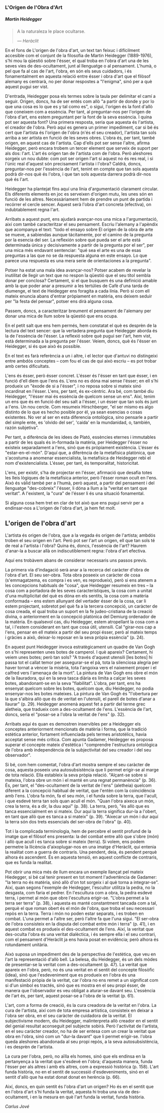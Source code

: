 ### L'Origen de l'Obra d'Art
##### Martin Heidegger

> A la naturaleza le place ocultarse.
> 
> *— Heràclit*

En el fons de L'origen de l'obra d'art, un text tan feixuc i difícilment accesible com el conjunt de la filosofia de Martin Heidegger (1889-1976), s'hi mou la qüestió sobre l'ésser, el qual troba en l'obra d'art una de les seves vies de des-ocultament, junt al llenguatge o al pensament. L'humà, o pel que fa al cas de l'art, l'obra, en són els seus cuidadors, i és fonamentalment en aquesta relació entre ésser i obra d'art que el filòsof alemany es centrarà, no per donar respostes a "l'enigma", sinó per a què aquest pugui ser vist.

D'entrada, Heidegger posa els termes sobre la taula per delimitar el camí a seguir. Origen, doncs, ha de ser entés com allò "a partir de donde y por lo que una cosa es lo que es y tal como es", o sigui, l'origen és la font d'allò que coneixem com a essència. Per tant, al preguntar-nos per l'origen de l'obra d'art, ens estem preguntant per la font de la seva essència. I quina pot ser aquesta font? Una primera resposta, seria que aquesta és l'artista, el creador de l'obra. Però aquí es genera un primer impediment, car si bé és cert que l'artista és l'origen de l'obra (n'és el seu creador), l'artista tan sols arriba a ser artista en funció de les seves obres. L'obra és, per tant, també origen, en aquest cas de l'artista. Cap d'ells pot ser sense l'altre, afirma Heidegger, però encara trobem un tercer element que serveix de suport per als dos: l'art. L'art és origen tan de l'artista com de l'obra. Però aleshores sorgeix un nou dubte: com pot ser origen l'art si aquest no és res real, i si l'únic real d'aquest són precisament l'artista i l'obra? Caldrà, doncs, preguntar-nos per l'essència de l'art, tenint en compte que tan sols aquesta podrà dir-nos què és l'obra, i que tan sols aquesta darrera podrà dir-nos què és l'art.

Heidegger ha plantejat fins aquí una línia d'argumentació clarament circular. Els diferents elements en joc es serveixen d'origen mutu, les unes són en funció de les altres. Necessàriament hem de prendre un punt de partida i recórrer el cercle sencer. Aquest serà l'obra d'art concreta (efectiva), on indubtablement regna l'art.

Arribats a aquest punt, ens ajudarà avançar-nos una mica a l'argumentació, així com també caracteritzar el seu pensament. Escriu l'alemany a l'apèndix que acompanya el text: "todo el ensayo sobre El origen de la obra de arte se mueve, a sabiendas aunque tácitamente, por el camino de la pregunta por la esencia del ser. La reflexión sobre qué pueda ser el arte está determinada única y decisivamente a partir de la pregunta por el ser", per una mica més endavant sentenciar: "qué sea el arte es una de esas preguntas a las que no se da respuesta alguna en este ensayo. Lo que parece una respuesta es una mera serie de orientaciones a la pregunta".

Potser ha estat una mala idea avançar-nos? Potser acabem de revelar la inutilitat de llegir un text que no respon la qüestió que el seu títol sembla donar per conclosa? Certament, si el que busquem és una definició amable amb la que poder anar a presumir a les tertúlies de Cafè d'una tarda de diumenge, el text de Heidegger ens foragita a cada línia. Però si com ell mateix enuncia abans d'entrar pròpiament en matèria, ens deixem seduir per "la festa del pensar", potser ens dirà alguna cosa.

Passem, doncs, a caracteritzar breument el pensament de l'alemany per donar una mica de llum sobre la qüestió que ens ocupa.

En el petit salt que ens hem permés, hem constatat el què es desprèn de la lectura del text sencer: que la vertadera pregunta que Heidegger aborda és la de l'essència de l'ésser. La reflexió sobre què pugui ser l'art, hem vist, està determinada a la pregunta per l'ésser. Veiem, doncs, què és l'ésser en Heidegger, si és que això és possible.

En el text es farà referència a un i altre, i el lector que d'antuvi no distingeixi entre ambdós conceptes – com fou el cas de qui això escriu – es pot trobar amb certes dificultats.

L'ens és ésser, però ésser concret. L'ésser és l'ésser en tant que ésser, i en funció d'ell diem que l'ens és. L'ens no es dóna mai sense l'ésser; en ell s'hi produeix un "èxode de si a l'ésser", i no reposa sobre si mateix sinó incardinat en l'ésser. L'ens, per tant, és ex-cèntric. Ara bé, com també diu Heidegger, "l'ésser mai és essència de quelcom sense un ens". Així, tenim un ens que és en funció del seu salt a l'ésser, i un ésser que tan sols és junt a l'ens. Un nou cercle. Com resumeix Hirschberger, "el ser mismo es algo distinto de lo que es hecho posible por él, ya sean esencias o cosas existentes. No ver al ser en esta diferencia ontològica, sino pensarle a partir del simple ente, es 'olvido del ser', 'caida' en la mundanidad, o, también, razón subjetiva".

Per tant, a diferència de les idees de Plató, essències eternes i immutables a partir de les quals és in-formada la matèria, per Heidegger l'ésser no existeix separadament a l'ens, sinó que és pròpiament existència. L'ésser és "estar-en-el-món". D'aquí que, a diferència de la metafísica platònica, que s'acostuma a anomenar essencialista, la metafísica de Heidegger rebi el nom d'existencialista. L'ésser, per tant, és temporalitat, historicitat.

L'ens, per existir, s'ha de projectar en l'ésser, afirmació que desafia totes les lleis lògiques de la metafísica anterior, però l'ésser roman ocult en l'ens. Això és vàlid també per a l'humà, però aquest, a partir del pensament i del llenguatge "des-cobreix" l'ésser, li dóna a llum a la "veritat en tant que veritat". A l'existent, la "cura" de l'ésser li és una situació fonamental.

Si alguna cosa hem tret en clar de tot això que ens pugui servir per a endinsar-nos a L'origen de l'obra d'art, ja hem fet molt.

## L'origen de l'obra d'art

L'artista és origen de l'obra, que a la vegada és origen de l'artista; ambdós troben el seu origen en l'art. Però pot ser l'art un origen, ell que tan sols té de real a l'artista i l'obra? Quina és, doncs, l'essència de l'art? Haurem d'anar-la a buscar allà on indiscutiblement regna: l'obra d'art efectiva.

Aquí ens trobàvem abans de considerar necessaris uns passos previs.

La primera via d'indagació serà anar a la recerca del caràcter d'obra de l'obra d'art. El seu ser-obra. Tota obra poseeix un caràcter de cosa (s'emmagatzema, es compra i es ven, es reprodueix), però si ens atenem a les concepcions habituals de "cosa", que Heidegger resumeix en tres – la cosa com a portadora de les seves característiques, la cosa com a unitat d'una multiplicitat del què es dóna en els sentits, la cosa com a matèria conformada – ens estem allunyant del vertader ésser de la cosa, car li estem projectant, sobretot pel què fa a la tercera concepció, un caràcter de cosa creada, el qual troba un suport en la fe judeo-cristiana de la creació divina, o anteriorment en la concepció platònica del Demiurg ordenador de la matèria. En qualsevol cas, diu Heidegger, estem atropellant la cosa com a tal, i l'estem considerant en tant que cosa útil, utensili. Cal "girar-nos cap a l'ens, pensar en ell mateix a partir del seu propi ésser, però al mateix temps i gràcies a això, deixar-lo reposar en la seva pròpia essència" (p. 24).

En aquest punt Heidegger invoca estratègicament un quadre de Van Gogh on s'hi representen unes botes de camperol. I què apareix? Certament, hi veiem unes botes; però tan sols? "A través d'aquest utensili [les botes] hi passa tot el callat temor per assegurar-se el pà, tota la silenciosa alegria per haver tornat a vèncer la misèria, tota l'angoixa vers el naixement proper i el calfred vers l'amenaça de la mort". La pintura de Van Gogh ens obre el món de la llauradora, qui en la seva tasca diària es limita a calçar les seves botes, abandonant-se en la seva "fiabilitat". L'obra, per tant, ens ha ensenyat quelcom sobre les botes, quelcom que, diu Heidegger, no podia ensenyar-nos les botes mateixes. La pintura de Van Gogh és "l'obertura per la que s'albira allò que és de veritat en l'utensili, el parell de botes d'anar a llaurar" (p. 29). Heidegger anomenà aquest fet a partir del terme grec aletheia, que tradueix com a des-ocultament de l'ens. L'essència de l'art, doncs, seria el "posar-se a l'obra la veritat de l'ens" (p. 32).

Arribats aquí és quan es demostren inservibles per a Heidegger els conceptes anteriorment mencionats de matèria i forma, que la tradició estètica anterior, fortament influenciada pels termes aristotèlics, havia acceptat sense més crítica. Com apunta Gadamer, Heidegger es proposa superar el concepte mateix d'estètica i "comprendre l'estructura ontològica de l'obra amb independència de la subjectivitat del seu creador i del seu observador".

Si bé, com hem comentat, l'obra d'art mostra sempre el seu caràcter de cosa, aquesta poseeix una autosubsistència que li permet erigir-se al marge de tota relació. Ella estableix la seva pròpia relació. "Alçant-se sobre si mateixa, l'obra obre un món i el manté en una regnat permanència" (p. 36). És, per tant, el "des-ocultament de la veritat de l'ens" (aletheia) quelcom diferent a la concepció habitual de veritat, que l'entèn com la coincidència amb l'ens. L'obra fa món, fa el seu món, i el funda sobre la terra, que l'acull, i que esdevé terra tan sols quan acull el món. "Quan l'obra aixeca un món, crea la terra, és a dir, la duu aquí" (p. 38). La terra, però, "és allò que es tanca essencialment en si mateix. Dur aquí la terra significa dur-la a l'obert, en tant que allò que es tanca a si mateix" (p. 39). "Aixecar un món i dur aquí la terra són dos trets essencials del ser-obra de l'obra" (p. 40).

Tot i la complicada terminologia, hem de percebre el sentit profund de la imatge que el filòsof ens presenta: la del combat entre allò que s'obre (món) i allò que acull i es tanca sobre si mateix (terra). Si volem, ens podem permetre la llicència d'aixoplugar-nos en una imatge d'Heràclit, qui entenia la realitat com a guerra de contraris. Una pendent, deia, és pendent perquè alhora és ascendent. És en aquesta tensió, en aquest conflicte de contraris, que es funda la realitat.

Pot obrir una mica més de llum encara un exemple llançat pel mateix Hiedegger, si bé cal tenir present en tot moment l'advertència de Gadamer: "la terra no és matèria, sinó allò d'on tot sorgeix i al què torna a integrar-se". Així, quan segons l'exemple de Heidegger, l'escultor utilitza la pedra, no la desgasta, com faria el pedrer. En l'escultura com a obra, la pedra esdevé terra, i permet al món que obre l'escultura erigir-se. "L'obra permet a la terra ser terra" (p. 38), i aquesta es manté constantment tancada com a tal, perquè el que roman obert és el món de l'obra, que troba el seu necessari repòs en la terra. Terra i món no poden estar separats, i es troben en combat. L'una permet a l'altre ser, però l'altre fa que l'una sigui. "El ser-obra de l'obra consisteix en la disputa del combat entre món i terra" (p. 41), i en aquest combat es produeix el des-ocultament de l'ens. Així, la veritat que des-oculta l'obra és una veritat dialèctica, i és sempre ella i el seu contrari, com el pensament d'Heràclit ja ens havia posat en evidència; però alhora és rotundament unitària.

Això suposa un impediment des de la perspectiva de l'estètica, que veu en l'art la representació d'allò bell. La belesa, diu Heidegger, és un dels mòdes de presentar-se la veritat com a des-ocultament (p. 47). La veritat que apareix en l'obra, però, no és una veritat en el sentit del concepte filosòfic (idea), sinó que l'esdeveniment que es produeix en l'obra és una manifestació pròpia de la veritat, car l'obra no ens remet a un significat com si d'un símbol es tractés, sinó que es mostra en el seu propi ésser, de manera que l'observador es veu obligat a aturar-se davant seu. L'essència de l'art és, per tant, aquest posar-se a l'obra de la veritat (p. 61).

L'art, com a forma de creació, és la cura creadora de la veritat en l'obra. La cura de l'artista, així com de tota empresa artística, consisteix en deixar a l'obra ser obra, en el seu caràcter de cuidadora de la veritat. El subjectivisme modern, diu Heidegger, malinterpreta allò creador en el sentit del genial resultat aconseguit pel subjecte sobirà. Però l'activitat de l'artista, en el seu caràcter creador, no ha de ser entesa com un crear la veritat que obra en l'obra, sinó com un "dur-la davant" que li permet erigir-se. l'obra queda aleshores abandonada al seu propi repòs, a la seva autosubsistència, i es desprèn de l'artista.

La cura per l'obra, però, no aïlla els homes, sinó que els endinsa en la pertanyença a la veritat que s'esdevé en l'obra; d'aquesta manera, funda l'ésser per als altres i amb els altres, com a expressió històrica (p. 158). L'art funda història, no en el sentit de successió d'esdeveniments, sinó en el sentit d'allò que ha estat donat donat en herència (p. 66).

Així, doncs, en quin sentit és l'obra d'art un origen? Ho és en el sentit que en l'obra d'art s'hi funda la veritat, aquesta hi troba una via de des-ocultament, i en la mesura en què l'art funda la veritat, funda història.

*Carlus Jové*
